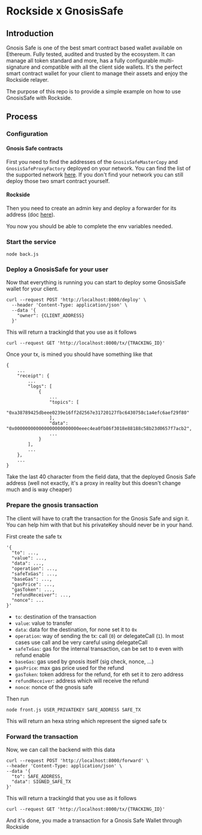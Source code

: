 # Rockside x GnosisSafe

## Introduction

Gnosis Safe is one of the best smart contract based wallet available on Ethereum. Fully tested, audited and trusted by the ecosystem.
It can manage all token standard and more, has a fully configurable multi-signature and compatible with all the client side wallets.
It's the perfect smart contract wallet for your client to manage their assets and enjoy the Rockside relayer.

The purpose of this repo is to provide a simple example on how to use GnosisSafe with Rockside.

## Process

### Configuration

#### Gnosis Safe contracts

First you need to find the addresses of the `GnosisSafeMasterCopy` and `GnosisSafeProxyFactory` deployed on your network. You can find the list of the supported network [here](https://github.com/gnosis/safe-contracts/tree/v1.1.1/.openzeppelin). If you don't find your network you can still deploy those two smart contract yourself.

#### Rockside

Then you need to create an admin key and deploy a forwarder for its address (doc [here](https://docs.rockside.io/rockside-api)).

You now you should be able to complete the env variables needed.

### Start the service

```
node back.js
```

### Deploy a GnosisSafe for your user

Now that everything is running you can start to deploy some GnosisSafe wallet for your client.

```
curl --request POST 'http://localhost:8000/deploy' \
  --header 'Content-Type: application/json' \
  --data '{
  	"owner": {CLIENT_ADDRESS}
  }'
```

This will return a trackingId that you use as it follows

```
curl --request GET 'http://localhost:8000/tx/{TRACKING_ID}'
```

Once your tx, is mined you should have something like that

```
{
    ...
    "receipt": {
        ...
        "logs": [
            {
                ...
                "topics": [
                    "0xa38789425dbeee0239e16ff2d2567e31720127fbc6430758c1a4efc6aef29f80"
                ],
                "data": "0x000000000000000000000000eeec4ea0fb86f3018e88188c58b23d0657f7acb2",
                ...
            }
        ],
        ...
    },
    ...
}
```

Take the last 40 character from the field data, that the deployed Gnosis Safe address (well not exactly, it's a proxy in reality but this doesn't change much and is way cheaper)

### Prepare the gnosis transaction

The client will have to craft the transaction for the Gnosis Safe and sign it. You can help him with that but his privateKey should never be in your hand.

First create the safe tx

```
'{
  "to": ...,
  "value": ...,
  "data": ...,
  "operation": ...,
  "safeTxGas": ...,
  "baseGas": ...,
  "gasPrice": ...,
  "gasToken": ...,
  "refundReceiver": ...,
  "nonce": ...
}'
```

* `to`: destination of the transaction
* `value`: value to transfer
* `data`: data for the destination, for none set it to `0x`
* `operation`: way of sending the tx: call (`0`) or delegateCall (`1`). In most cases use call and be very careful using delegateCall  
* `safeTxGas`: gas for the internal transaction, can be set to `0` even with refund enable
* `baseGas`: gas used by gnosis itself (sig check, nonce, ...)
* `gasPrice`: max gas price used for the refund
* `gasToken`: token address for the refund, for eth set it to zero address
* `refundReceiver`: address which will receive the refund
* `nonce`: nonce of the gnosis safe

Then run

```
node front.js USER_PRIVATEKEY SAFE_ADDRESS SAFE_TX
```

This will return an hexa string which represent the signed safe tx

### Forward the transaction

Now, we can call the backend with this data

```
curl --request POST 'http://localhost:8000/forward' \
--header 'Content-Type: application/json' \
--data '{
  "to": SAFE_ADDRESS,
  "data": SIGNED_SAFE_TX
}'
```

This will return a trackingId that you use as it follows

```
curl --request GET 'http://localhost:8000/tx/{TRACKING_ID}'
```

And it's done, you made a transaction for a Gnosis Safe Wallet through Rockside
